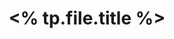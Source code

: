---
title: <% tp.file.title %>
created: <% tp.file.creation_date() %>
modified: <% tp.file.last_modified_date() %>
status: 
categories: []
tags: []
aliases: []
---
